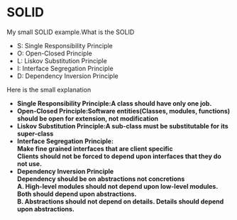# SOLID
My small SOLID example.What is the SOLID
<ul class="postList"><li name="e573" id="e573" class="graf graf--li graf-after--p">S: Single Responsibility Principle</li><li name="11fa" id="11fa" class="graf graf--li graf-after--li">O: Open-Closed Principle</li><li name="3a07" id="3a07" class="graf graf--li graf-after--li">L: Liskov Substitution Principle</li><li name="d8c0" id="d8c0" class="graf graf--li graf-after--li">I: Interface Segregation Principle</li><li name="c9a5" id="c9a5" class="graf graf--li graf-after--li">D: Dependency Inversion Principle</li></ul>
Here is the small explanation
<ul style="list-style-type:disc">
  <li><b>Single Responsibility Principle<b>:A class should have only one job.</li>
  <li>Open-Closed Principle:Software entities(Classes, modules, functions) should be open for extension, not modification</li>
  <li>Liskov Substitution Principle:A sub-class must be substitutable for its super-class</li>
  <li>Interface Segregation Principle:</li>
      <o>Make fine grained interfaces that are client specific</o><br>
      <o>Clients should not be forced to depend upon interfaces that they do not use.</o>
  <li>Dependency Inversion Principle</li>
      Dependency should be on abstractions not concretions<br>
      <o>A. High-level modules should not depend upon low-level modules. Both should depend upon abstractions.</o><br>
      <o>B. Abstractions should not depend on details. Details should depend upon abstractions.</o>
  
</ul>
